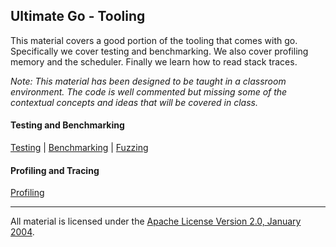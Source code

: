 ## Ultimate Go - Tooling

This material covers a good portion of the tooling that comes with go. Specifically we cover testing and benchmarking. We also cover profiling memory and the scheduler. Finally we learn how to read stack traces.

*Note: This material has been designed to be taught in a classroom environment. The code is well commented but missing some of the contextual concepts and ideas that will be covered in class.*

#### Testing and Benchmarking
[Testing](../../../go/testing/tests/README.md) | 
[Benchmarking](../../../go/testing/benchmarks/README.md) | 
[Fuzzing](../../../go/testing/fuzzing/README.md)

#### Profiling and Tracing
[Profiling](../../../go/profiling/README.md)
___
All material is licensed under the [Apache License Version 2.0, January 2004](http://www.apache.org/licenses/LICENSE-2.0).
